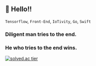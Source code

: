 ## 👋 Hello!!<br />
`Tensorflow`, `Front-End`, `IoTivity`, `Go`, `Swift`
<br />
### Diligent man tries to the end.
### He who tries to the end wins.

[![solved.ac tier](http://mazassumnida.wtf/api/generate_badge?boj=yklovejesus)](https://solved.ac/yklovejesus)
